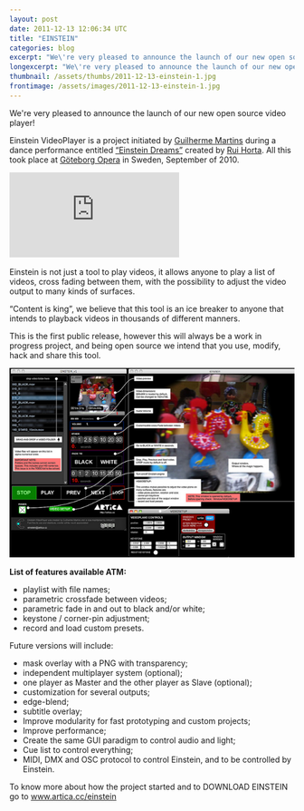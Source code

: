 ```yaml
---
layout: post
date: 2011-12-13 12:06:34 UTC
title: "EINSTEIN"
categories: blog
excerpt: "We\'re very pleased to announce the launch of our new open source video player!"
longexcerpt: "We\'re very pleased to announce the launch of our new open source video player!Einstein VideoPlayer is a project initiated by Guilherme Martins during a dance performance entitled “Einstein Dreams” created by Rui Horta. All this took place at Göteborg Opera in Sweden, September of 2010."
thumbnail: /assets/thumbs/2011-12-13-einstein-1.jpg
frontimage: /assets/images/2011-12-13-einstein-1.jpg
---
```


We're very pleased to announce the launch of our new open source video player!

Einstein VideoPlayer is a project initiated by <a href="http://lab.guilhermemartins.net/">Guilherme Martins</a> during a dance performance entitled <a href="http://en.opera.se/forestallningar/einstein-and-the-guest-house-2010-2011/">“Einstein Dreams”</a> created by <a href="http://www.oespacodotempo.pt/pt/esp_tem.php?idpan=rui">Rui Horta</a>. All this took place at <a href="http://en.opera.se/">Göteborg Opera</a> in Sweden, September of 2010.

<div class="video-container"><iframe src="http://player.vimeo.com/video/14922453?title=0&amp;byline=0&amp;portrait=0&amp;color=ffffff" frameborder="0" allowfullscreen></iframe></div>

Einstein is not just a tool to play videos, it allows anyone to play a list of videos, cross fading between them, with the possibility to adjust the video output to many kinds of surfaces.

“Content is king”, we believe that this tool is an ice breaker to anyone that intends to playback videos in thousands of different manners.

This is the first public release, however this will always be a work in progress project, and being open source we intend that you use, modify, hack and share this tool.

![](/assets/images/2011-12-13-einstein-1.jpg)

<strong>List of features available ATM:</strong>

- playlist with file names;
- parametric crossfade between videos;
- parametric fade in and out to black and/or white;
- keystone / corner-pin adjustment;
- record and load custom presets.

Future versions will include:

- mask overlay with a PNG with transparency;
- independent multiplayer system (optional);
- one player as Master and the other player as Slave (optional);
- customization for several outputs;
- edge-blend;
- subtitle overlay;
- Improve modularity for fast prototyping and custom projects;
- Improve performance;
- Create the same GUI paradigm to control audio and light;
- Cue list to control everything;
- MIDI, DMX and OSC protocol to control Einstein, and to be controlled by Einstein.

To know more about how the project started and to DOWNLOAD EINSTEIN go to <a href="www.artica.cc/einstein">www.artica.cc/einstein</a>
